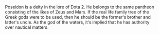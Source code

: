 Poseidon is a deity in the lore of Dota 2. He belongs to the same pantheon consisting of the likes of Zeus and Mars. If the real life family tree of the Greek gods were to be used, then he should be the former's brother and latter's uncle. As the god of the waters, it's implied that he has authority over nautical matters.

